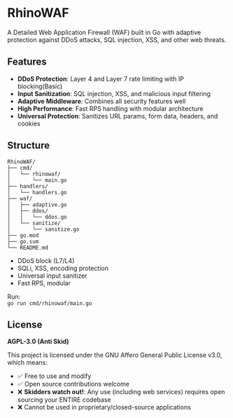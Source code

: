 # RhinoWAF

A Detailed Web Application Firewall (WAF) built in Go with adaptive protection against DDoS attacks, SQL injection, XSS, and other web threats.

## Features

- **DDoS Protection**: Layer 4 and Layer 7 rate limiting with IP blocking(Basic)
- **Input Sanitization**: SQL injection, XSS, and malicious input filtering  
- **Adaptive Middleware**: Combines all security features well
- **High Performance**: Fast RPS handling with modular architecture
- **Universal Protection**: Sanitizes URL params, form data, headers, and cookies

## Structure

```
RhinoWAF/
├── cmd/
│   └── rhinowaf/
│       └── main.go
├── handlers/
│   └── handlers.go
├── waf/
│   ├── adaptive.go
│   ├── ddos/
│   │   └── ddos.go
│   └── sanitize/
│       └── sanitize.go
├── go.mod
├── go.sum
└── README.md
```

- DDoS block (L7/L4)
- SQLi, XSS, encoding protection
- Universal input sanitizer
- Fast RPS, modular

Run:  
`go run cmd/rhinowaf/main.go`

## License

**AGPL-3.0 (Anti Skid)**

This project is licensed under the GNU Affero General Public License v3.0, which means:

- ✅ Free to use and modify
- ✅ Open source contributions welcome  
- ❌ **Skidders watch out!**: Any use (including web services) requires open sourcing your ENTIRE codebase
- ❌ Cannot be used in proprietary/closed-source applications

